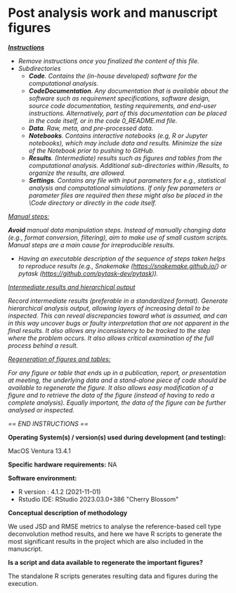 # Post analysis work and manuscript figures



*<u>**Instructions**</u>*

* *Remove instructions once you finalized the content of this file.*
* *Subdirectories*
  * ***Code**. Contains the (in-house developed) software for the computational analysis.*
  * ***CodeDocumentation**. Any documentation that is available about the software such as requirement specifications, software design, source code documentation, testing requirements, and end-user instructions. Alternatively, part of this documentation can be placed in the code itself, or in the code 0_README.md file.*
  * ***Data**. Raw, meta, and pre-processed data.*
  * ***Notebooks**. Contains interactive notebooks (e.g, R or Jupyter notebooks), which may include data and results. Minimize the size of the Notebook prior to pushing to GitHub.*
  * ***Results**. (Intermediate) results such as figures and tables from the computational analysis. Additional sub-directories within /Results, to organize the results, are allowed.* 
  * ***Settings**. Contains any file with input parameters for e.g., statistical analysis and computational simulations. If only few parameters or parameter files are required then these might also be placed in the \Code directory or directly in the code itself.*



*<u>Manual steps:</u>*

***Avoid** manual data manipulation steps. Instead of manually changing data (e.g., format conversion, filtering), aim to make use of small custom scripts. Manual steps are a main cause for irreproducible results.*  

* *Having an executable description of the sequence of steps taken helps to reproduce results (e.g., Snakemake (https://snakemake.github.io/) or pytask (https://github.com/pytask-dev/pytask)).*



*<u>Intermediate results and hierarchical output</u>*

*Record intermediate results (preferable in a standardized format). Generate hierarchical analysis output, allowing layers of increasing detail to be inspected. This can reveal discrepancies toward what is assumed, and can in this way uncover bugs or faulty interpretation that are not apparent in the final results. It also allows any inconsistency to be tracked to the step where the problem occurs.  It also allows critical examination of the full process behind a result.*



*<u>Regeneration of figures and tables:</u>* 

*For any figure or table that ends up in a publication, report, or presentation at meeting, the underlying data and a stand-alone piece of code should be available to regenerate the figure. It also allows easy modification of a figure and to retrieve the data of the figure (instead of having to redo a complete analysis). Equally important, the data of the figure can be further analysed or inspected.*



*== END INSTRUCTIONS ==*



**Operating System(s) / version(s) used during development (and testing):**

MacOS Ventura 13.4.1

**Specific hardware requirements:** NA

**Software environment:** 

- R version : 4.1.2 (2021-11-01)
- Rstudio IDE: RStudio 2023.03.0+386 "Cherry Blossom"



**Conceptual description of methodology**

We used JSD and RMSE metrics to analyse the reference-based cell type deconvolution method results, and here we have R scripts to generate the most significant results in the project which are also included in the manuscript.


**Is a script and data available to regenerate the important figures?**

The standalone R scripts generates resulting data and figures during the execution.



